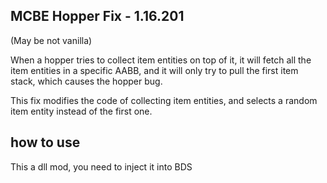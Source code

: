 ## MCBE Hopper Fix - 1.16.201

(May be not vanilla)

When a hopper tries to collect item entities on top of it, it will fetch all the item entities in a specific AABB, and it will only try to pull the first item stack, which causes the hopper bug.

This fix modifies the code of collecting item entities, and selects a random item entity instead of the first one.

## how to use
This a dll mod, you need to inject it into BDS

